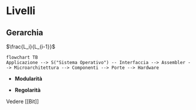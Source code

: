# Livelli

## Gerarchia

$\frac{L_i}{L_{i-1}}$

```mermaid
flowchart TB
Applicazione --> S("Sistema Operativo") -- Interfaccia --> Assembler --> Microarchitettura --> Componenti --> Porte --> Hardware
```

- **Modularità**

- **Regolarità**

Vedere [[Bit]]